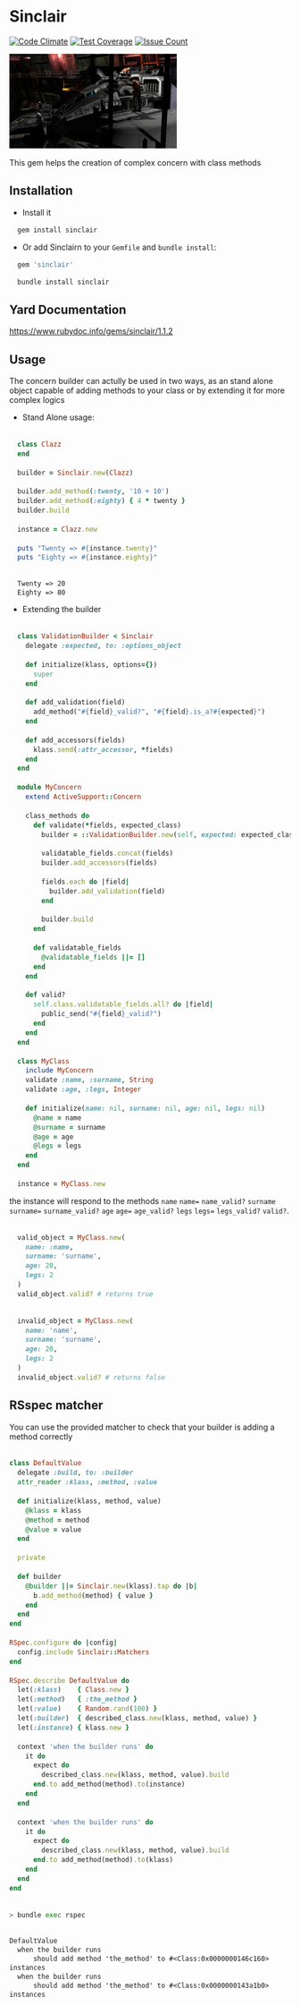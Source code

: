 Sinclair
========
[![Code Climate](https://codeclimate.com/github/darthjee/sinclair/badges/gpa.svg)](https://codeclimate.com/github/darthjee/sinclair)
[![Test Coverage](https://codeclimate.com/github/darthjee/sinclair/badges/coverage.svg)](https://codeclimate.com/github/darthjee/sinclair/coverage)
[![Issue Count](https://codeclimate.com/github/darthjee/sinclair/badges/issue_count.svg)](https://codeclimate.com/github/darthjee/sinclair)


![sinclair](https://raw.githubusercontent.com/darthjee/sinclair/master/sinclair.jpg)

This gem helps the creation of complex concern with class methods

Installation
---------------
  - Install it

  ```ruby
    gem install sinclair
  ```

  - Or add Sinclairn to your `Gemfile` and `bundle install`:

  ```ruby
    gem 'sinclair'
  ```

  ```bash
    bundle install sinclair
  ```

Yard Documentation
-------------------
https://www.rubydoc.info/gems/sinclair/1.1.2

Usage
---------------
The concern builder can actully be used in two ways, as an stand alone object capable of
adding methods to your class or by extending it for more complex logics

 - Stand Alone usage:

  ```ruby

    class Clazz
    end

    builder = Sinclair.new(Clazz)

    builder.add_method(:twenty, '10 + 10')
    builder.add_method(:eighty) { 4 * twenty }
    builder.build

    instance = Clazz.new

    puts "Twenty => #{instance.twenty}"
    puts "Eighty => #{instance.eighty}"
  ```

  ```string

    Twenty => 20
    Eighty => 80
  ```

 - Extending the builder

  ```ruby

    class ValidationBuilder < Sinclair
      delegate :expected, to: :options_object

      def initialize(klass, options={})
        super
      end

      def add_validation(field)
        add_method("#{field}_valid?", "#{field}.is_a?#{expected}")
      end

      def add_accessors(fields)
        klass.send(:attr_accessor, *fields)
      end
    end

    module MyConcern
      extend ActiveSupport::Concern

      class_methods do
        def validate(*fields, expected_class)
          builder = ::ValidationBuilder.new(self, expected: expected_class)

          validatable_fields.concat(fields)
          builder.add_accessors(fields)

          fields.each do |field|
            builder.add_validation(field)
          end

          builder.build
        end

        def validatable_fields
          @validatable_fields ||= []
        end
      end

      def valid?
        self.class.validatable_fields.all? do |field|
          public_send("#{field}_valid?")
        end
      end
    end

    class MyClass
      include MyConcern
      validate :name, :surname, String
      validate :age, :legs, Integer

      def initialize(name: nil, surname: nil, age: nil, legs: nil)
        @name = name
        @surname = surname
        @age = age
        @legs = legs
      end
    end

    instance = MyClass.new
  ```

  the instance will respond to the methods
  ```name``` ```name=``` ```name_valid?```
  ```surname``` ```surname=``` ```surname_valid?```
  ```age``` ```age=``` ```age_valid?```
  ```legs``` ```legs=``` ```legs_valid?```
  ```valid?```.

  ```ruby

    valid_object = MyClass.new(
      name: :name,
      surname: 'surname',
      age: 20,
      legs: 2
    )
    valid_object.valid? # returns true
  ```

  ```ruby

    invalid_object = MyClass.new(
      name: 'name',
      surname: 'surname',
      age: 20,
      legs: 2
    )
    invalid_object.valid? # returns false
  ```

RSspec matcher
---------------

You can use the provided matcher to check that your builder is adding a method correctly

  ```ruby

  class DefaultValue
    delegate :build, to: :builder
    attr_reader :klass, :method, :value

    def initialize(klass, method, value)
      @klass = klass
      @method = method
      @value = value
    end

    private

    def builder
      @builder ||= Sinclair.new(klass).tap do |b|
        b.add_method(method) { value }
      end
    end
  end

  RSpec.configure do |config|
    config.include Sinclair::Matchers
  end

  RSpec.describe DefaultValue do
    let(:klass)    { Class.new }
    let(:method)   { :the_method }
    let(:value)    { Random.rand(100) }
    let(:builder)  { described_class.new(klass, method, value) }
    let(:instance) { klass.new }

    context 'when the builder runs' do
      it do
        expect do
          described_class.new(klass, method, value).build
        end.to add_method(method).to(instance)
      end
    end

    context 'when the builder runs' do
      it do
        expect do
          described_class.new(klass, method, value).build
        end.to add_method(method).to(klass)
      end
    end
  end
  ```

  ```bash

  > bundle exec rspec
  ```

  ```string

  DefaultValue
    when the builder runs
        should add method 'the_method' to #<Class:0x0000000146c160> instances
    when the builder runs
        should add method 'the_method' to #<Class:0x0000000143a1b0> instances

  ```
